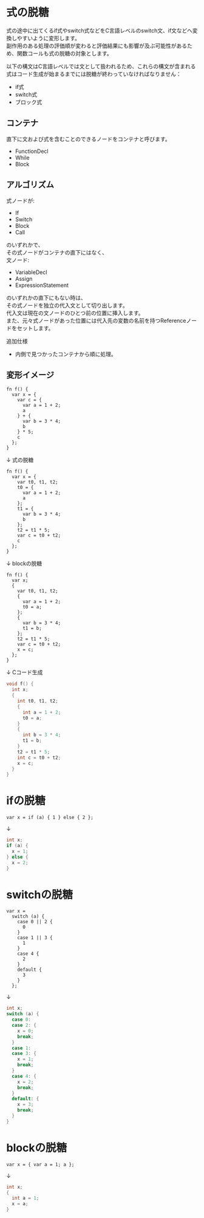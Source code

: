 # 式の脱糖
式の途中に出てくるif式やswitch式などをC言語レベルのswitch文、if文などへ変換しやすいように変形します。  
副作用のある処理の評価順が変わると評価結果にも影響が及ぶ可能性があるため、関数コールも式の脱糖の対象とします。  

以下の構文はC言語レベルでは文として扱われるため、これらの構文が含まれる式はコード生成が始まるまでには脱糖が終わっていなければなりません：
- if式
- switch式
- ブロック式

## コンテナ
直下に文および式を含むことのできるノードをコンテナと呼びます。  
- FunctionDecl
- While
- Block

## アルゴリズム
式ノードが:  
- If
- Switch
- Block
- Call

のいずれかで、  
その式ノードがコンテナの直下にはなく、  
文ノード:  
- VariableDecl
- Assign
- ExpressionStatement

のいずれかの直下にもない時は、  
その式ノードを独立の代入文として切り出します。  
代入文は現在の文ノードのひとつ前の位置に挿入します。  
また、元々式ノードがあった位置には代入先の変数の名前を持つReferenceノードをセットします。  

追加仕様  
- 内側で見つかったコンテナから順に処理。

## 変形イメージ
```
fn f() {
  var x = {
    var c = {
      var a = 1 + 2;
      a
    } + {
      var b = 3 * 4;
      b
    } * 5;
    c
  };
}
```
↓ 式の脱糖
```
fn f() {
  var x = {
    var t0, t1, t2;
    t0 = {
      var a = 1 + 2;
      a
    };
    t1 = {
      var b = 3 * 4;
      b
    };
    t2 = t1 * 5;
    var c = t0 + t2;
    c
  };
}
```
↓ blockの脱糖
```
fn f() {
  var x;
  {
    var t0, t1, t2;
    {
      var a = 1 + 2;
      t0 = a;
    };
    {
      var b = 3 * 4;
      t1 = b;
    };
    t2 = t1 * 5;
    var c = t0 + t2;
    x = c;
  };
}
```
↓ Cコード生成
```c
void f() {
  int x;
  {
    int t0, t1, t2;
    {
      int a = 1 + 2;
      t0 = a;
    }
    {
      int b = 3 * 4;
      t1 = b;
    }
    t2 = t1 * 5;
    int c = t0 + t2;
    x = c;
  }
}
```

# ifの脱糖
```
var x = if (a) { 1 } else { 2 };
```
↓
```c
int x;
if (a) {
  x = 1;
} else {
  x = 2;
}
```

# switchの脱糖
```
var x =
  switch (a) {
    case 0 || 2 {
      0
    }
    case 1 || 3 {
      1
    }
    case 4 {
      2
    }
    default {
      3
    }
  };
```
↓
```c
int x;
switch (a) {
  case 0:
  case 2: {
    x = 0;
    break;
  }
  case 1:
  case 3: {
    x = 1;
    break;
  }
  case 4: {
    x = 2;
    break;
  }
  default: {
    x = 3;
    break;
  }
}
```

# blockの脱糖
```
var x = { var a = 1; a };
```
↓
```c
int x;
{
  int a = 1;
  x = a;
}
```
